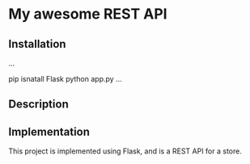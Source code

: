 # My awesome REST API

## Installation

...

pip isnatall Flask
python app.py
...

## Description

## Implementation

This project is implemented using Flask, and is a REST API for a store.
